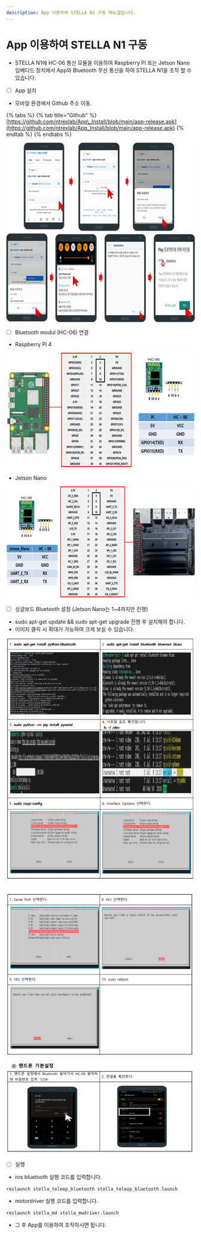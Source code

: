 ```yaml
---
description: App 이용하여 STELLA N1 구동 메뉴얼입니다.
---
```


# App 이용하여 STELLA N1 구동

* STELLA N1에 HC-06 통신 모듈을 이용하여 Raspberry Pi 또는 Jetson Nano 임베디드 장치에서 App와 Bluetooth 무선 통신을 하여 STELLA N1을 조작 할 수 있습니다.



* [ ] App 설치 
* 모바일 환경에서 Github 주소 이동.

{% tabs %}
{% tab title="Github" %}
[https://github.com/ntrexlab/App\_Install/blob/main/app-release.apk](https://github.com/ntrexlab/App_Install/blob/main/app-release.apk)
{% endtab %}
{% endtabs %}

![ ](../.gitbook/assets/032.png)

* [ ] Bluetooth modul \(HC-06\) 연결
* Raspberry Pi 4

![ ](../.gitbook/assets/033.png)

* Jetson Nano

![ ](../.gitbook/assets/034.png)

* [ ] 싱글보드 Bluetooth 설정 \(Jetson Nano는 1~4까지만 진행\)
* sudo apt-get update && sudo apt-get upgrade 진행 후 설치해야 합니다.
* 이미지 클릭 시 확대가 가능하여 크게 보실 수 있습니다.

![ ](../.gitbook/assets/045.png)

![](../.gitbook/assets/046.png)

* [ ] 실행 
* ros bluetooth 실행 코드를 입력합니다.

```text
roslaunch stella_teleop_bluetooth stella_teleop_bluetooth.launch
```

* motordriver 실행 코드를 입력합니다.

```text
roslaunch stella_md stella_mwdriver.launch
```

* 그 후 App를 이용하여 조작하시면 됩니다.



